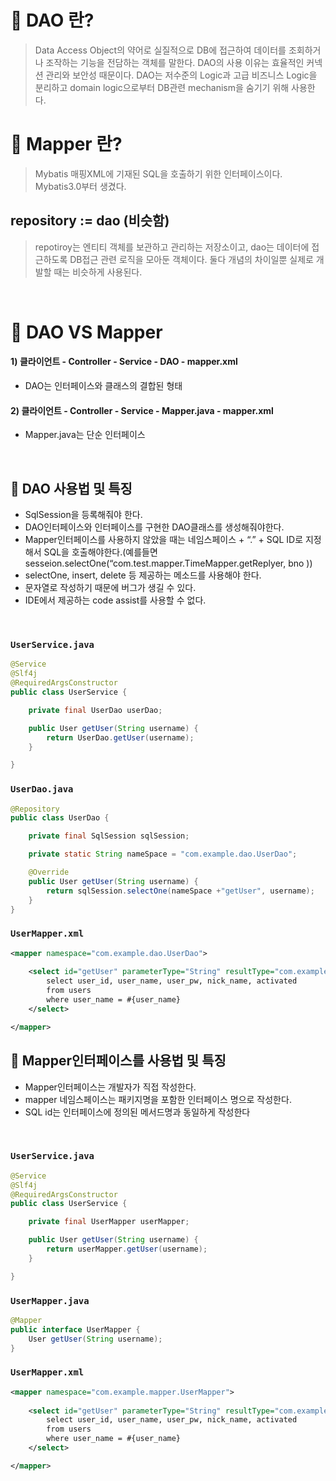 # 📢 DAO 란?
> Data Access Object의 약어로 실질적으로 DB에 접근하여 데이터를 조회하거나 조작하는 기능을 전담하는 객체를 말한다. DAO의 사용 이유는 효율적인 커넥션 관리와 보안성 때문이다. DAO는 저수준의 Logic과 고급 비즈니스 Logic을 분리하고 domain logic으로부터 DB관련 mechanism을 숨기기 위해 사용한다.

# 📢 Mapper 란?
> Mybatis 매핑XML에 기재된 SQL을 호출하기 위한 인터페이스이다. Mybatis3.0부터 생겼다.

##  repository := dao (비슷함)
>repotiroy는 엔티티 객체를 보관하고 관리하는 저장소이고, dao는 데이터에 접근하도록 DB접근 관련 로직을 모아둔 객체이다. 둘다 개념의 차이일뿐 실제로 개발할 때는 비슷하게 사용된다.

<br>

# 📢 DAO VS Mapper
#### 1) 클라이언트 - Controller - Service - DAO - mapper.xml

- DAO는 인터페이스와 클래스의 결합된 형태
#### 2) 클라이언트 - Controller - Service - Mapper.java - mapper.xml

- Mapper.java는 단순 인터페이스

<br>

##  **📒 DAO 사용법 및 특징**
- SqlSession을 등록해줘야 한다.
- DAO인터페이스와 인터페이스를 구현한 DAO클래스를 생성해줘야한다.
- Mapper인터페이스를 사용하지 않았을 때는 네임스페이스 + “.” + SQL ID로 지정해서 SQL을 호출해야한다.(예를들면 sesseion.selectOne(“com.test.mapper.TimeMapper.getReplyer, bno ))
- selectOne, insert, delete 등 제공하는 메소드를 사용해야 한다.
- 문자열로 작성하기 때문에 버그가 생길 수 있다.
- IDE에서 제공하는 code assist를 사용할 수 없다.

<br>

### `UserService.java`
```java
@Service
@Slf4j
@RequiredArgsConstructor
public class UserService {

    private final UserDao userDao;

    public User getUser(String username) {
        return UserDao.getUser(username);
    }

}
```

### `UserDao.java`
```java
@Repository
public class UserDao {

    private final SqlSession sqlSession;

    private static String nameSpace = "com.example.dao.UserDao";

    @Override
    public User getUser(String username) {
        return sqlSession.selectOne(nameSpace +"getUser", username);
    }
}

```
### `UserMapper.xml`
```xml
<mapper namespace="com.example.dao.UserDao">
    
    <select id="getUser" parameterType="String" resultType="com.example.entity.User">
        select user_id, user_name, user_pw, nick_name, activated
        from users
        where user_name = #{user_name}
    </select>

</mapper>
``` 




##  **📒 Mapper인터페이스를 사용법 및 특징**
- Mapper인터페이스는 개발자가 직접 작성한다.
- mapper 네임스페이스는 패키지명을 포함한 인터페이스 명으로 작성한다.
- SQL id는 인터페이스에 정의된 메서드명과 동일하게 작성한다

<br>

### `UserService.java`
```java
@Service
@Slf4j
@RequiredArgsConstructor
public class UserService {

    private final UserMapper userMapper;

    public User getUser(String username) {
        return userMapper.getUser(username);
    }

}
``` 

### `UserMapper.java`
```java
@Mapper
public interface UserMapper {
    User getUser(String username);
}
``` 

### `UserMapper.xml`
```xml
<mapper namespace="com.example.mapper.UserMapper">
    
    <select id="getUser" parameterType="String" resultType="com.example.entity.User">
        select user_id, user_name, user_pw, nick_name, activated
        from users
        where user_name = #{user_name}
    </select>

</mapper>
``` 

